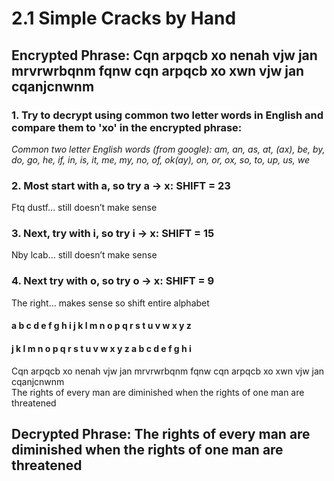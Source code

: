 # 2.1 Simple Cracks by Hand
## Encrypted Phrase: Cqn arpqcb xo nenah vjw jan mrvrwrbqnm fqnw cqn arpqcb xo xwn vjw jan cqanjcnwnm

### 1. Try to decrypt using common two letter words in English and compare them to 'xo' in the encrypted phrase:  
   *Common two letter English words (from google): ​​am, an, as, at, (ax), be, by, do, go, he, if, in, is, it, me, my, no, of, ok(ay), on, or, ox, so, to, up, us, we*

### 2. Most start with a, so try a → x: SHIFT = 23
Ftq dustf... still doesn’t make sense

### 3. Next, try with i, so try i → x: SHIFT = 15
Nby lcab... still doesn’t make sense

### 4. Next try with o, so try o → x: SHIFT = 9
The right... makes sense so shift entire alphabet  

#### a  b  c  d  e  f  g  h  i  j  k  l  m  n  o  p  q  r  s  t  u  v  w  x  y  z
#### j  k  l  m  n  o  p  q  r  s  t  u  v  w  x  y  z  a  b  c  d  e  f  g  h  i

Cqn arpqcb xo nenah vjw jan mrvrwrbqnm fqnw cqn arpqcb xo xwn vjw jan cqanjcnwnm  
The rights of every man are diminished when the rights of one man are threatened
## Decrypted Phrase: The rights of every man are diminished when the rights of one man are threatened
